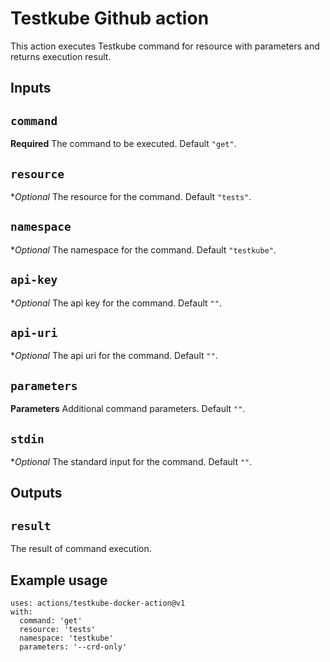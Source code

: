 # Testkube Github action

This action executes Testkube command for resource with parameters and returns execution result.

## Inputs

## `command`

**Required** The command to be executed. Default `"get"`.

## `resource`

**Optional* The resource for the command. Default `"tests"`.

## `namespace`

**Optional* The namespace for the command. Default `"testkube"`.

## `api-key`

**Optional* The api key for the command. Default `""`.

## `api-uri`

**Optional* The api uri for the command. Default `""`.

## `parameters`

**Parameters** Additional command parameters. Default `""`.

## `stdin`

**Optional* The standard input for the command. Default `""`.

## Outputs

## `result`

The result of command execution.

## Example usage

```
uses: actions/testkube-docker-action@v1
with:
  command: 'get'
  resource: 'tests'
  namespace: 'testkube'
  parameters: '--crd-only'
```
